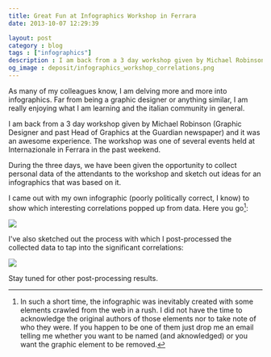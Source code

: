 ```yaml
---
title: Great Fun at Infographics Workshop in Ferrara
date: 2013-10-07 12:29:39

layout: post
category : blog 
tags : ["infographics"] 
description : I am back from a 3 day workshop given by Michael Robinson (Graphic Designer and past Head of Graphics at the Guardian newspaper) and it was an awesome experience. During the three days, we have been given the opportunity to collect personal data of the attendants to the workshop and sketch out ideas for an infographics that was based on it.  
og_image : deposit/infographics_workshop_correlations.png
---
```


As many of my colleagues know, I am delving more and more into infographics. Far from being a graphic designer or anything similar, I am really enjoying what I am learning and the italian community in general.

I am back from a 3 day workshop given by Michael Robinson (Graphic Designer and past Head of Graphics at the Guardian newspaper) and it was an awesome experience. The workshop was one of several events held at Internazionale in Ferrara in the past weekend.

During the three days, we have been given the opportunity to collect personal data of the attendants to the workshop and sketch out ideas for an infographics that was based on it. 

I came out with my own infographic (poorly politically correct, I know) to show which interesting correlations popped up from data. Here you go[^1]:

![](http://www.vittoriozaccaria.net/deposit/infographics_workshop_correlations.png)

I've also sketched out the process with which I post-processed the collected data to tap into the significant correlations:

![](http://www.vittoriozaccaria.net/deposit/makingofsc.001.png)


Stay tuned for other post-processing results.

[^1]: In such a short time, the infographic was inevitably created with some elements crawled from the web in a rush. I did not have the time to acknowledge the original authors of those elements nor to take note of who they were. If you happen to be one of them just drop me an email telling me whether you want to be named (and aknowledged) or you want the graphic element to be removed.
  
